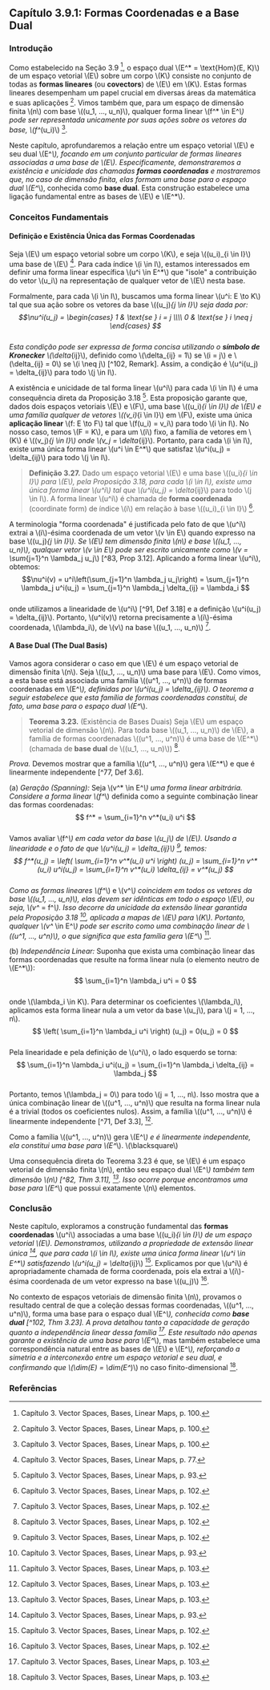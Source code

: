 ## Capítulo 3.9.1: Formas Coordenadas e a Base Dual

### Introdução

Como estabelecido na Seção 3.9 [^100], o espaço dual \\(E^* = \text{Hom}(E, K)\\) de um espaço vetorial \\(E\\) sobre um corpo \\(K\\) consiste no conjunto de todas as **formas lineares** (ou **covectors**) de \\(E\\) em \\(K\\). Estas formas lineares desempenham um papel crucial em diversas áreas da matemática e suas aplicações [^100]. Vimos também que, para um espaço de dimensão finita \\(n\\) com base \\((u_1, ..., u_n)\\), qualquer forma linear \\(f^* \in E^*\\) pode ser representada unicamente por suas ações sobre os vetores da base, \\(f^*(u_i)\\) [^100].

Neste capítulo, aprofundaremos a relação entre um espaço vetorial \\(E\\) e seu dual \\(E^*\\), focando em um conjunto particular de formas lineares associadas a uma base de \\(E\\). Especificamente, demonstraremos a existência e unicidade das chamadas **formas coordenadas** e mostraremos que, no caso de dimensão finita, elas formam uma base para o espaço dual \\(E^*\\), conhecida como **base dual**. Esta construção estabelece uma ligação fundamental entre as bases de \\(E\\) e \\(E^*\\).

### Conceitos Fundamentais

#### Definição e Existência Única das Formas Coordenadas

Seja \\(E\\) um espaço vetorial sobre um corpo \\(K\\), e seja \\((u_i)_{i \in I}\\) uma base de \\(E\\) [^77]. Para cada índice \\(i \in I\\), estamos interessados em definir uma forma linear específica \\(u^i \in E^*\\) que "isole" a contribuição do vetor \\(u_i\\) na representação de qualquer vetor de \\(E\\) nesta base.

Formalmente, para cada \\(i \in I\\), buscamos uma forma linear \\(u^i: E \to K\\) tal que sua ação sobre os vetores da base \\((u_j)_{j \in I}\\) seja dada por:
$$\nu^i(u_j) = \begin{cases} 1 & \text{se } i = j \\\\ 0 & \text{se } i \neq j \end{cases}
$$\
Esta condição pode ser expressa de forma concisa utilizando o **símbolo de Kronecker** \\(\delta_{ij}\\), definido como \\(\delta_{ij} = 1\\) se \\(i = j\\) e \\(\delta_{ij} = 0\\) se \\(i \neq j\\) [^102, Remark]. Assim, a condição é \\(u^i(u_j) = \delta_{ij}\\) para todo \\(j \in I\\).

A existência e unicidade de tal forma linear \\(u^i\\) para cada \\(i \in I\\) é uma consequência direta da Proposição 3.18 [^93]. Esta proposição garante que, dados dois espaços vetoriais \\(E\\) e \\(F\\), uma base \\((u_i)_{i \in I}\\) de \\(E\\) e uma família qualquer de vetores \\((v_i)_{i \in I}\\) em \\(F\\), existe uma única **aplicação linear** \\(f: E \to F\\) tal que \\(f(u_i) = v_i\\) para todo \\(i \in I\\). No nosso caso, temos \\(F = K\\), e para um \\(i\\) fixo, a família de vetores em \\(K\\) é \\((v_j)_{j \in I}\\) onde \\(v_j = \delta_{ij}\\). Portanto, para cada \\(i \in I\\), existe uma única forma linear \\(u^i \in E^*\\) que satisfaz \\(u^i(u_j) = \delta_{ij}\\) para todo \\(j \in I\\).

> **Definição 3.27.** Dado um espaço vetorial \\(E\\) e uma base \\((u_i)_{i \in I}\\) para \\(E\\), pela Proposição 3.18, para cada \\(i \in I\\), existe uma única forma linear \\(u^i\\) tal que \\(u^i(u_j) = \delta_{ij}\\) para todo \\(j \in I\\). A forma linear \\(u^i\\) é chamada de **forma coordenada** (coordinate form) de índice \\(i\\) em relação à base \\((u_i)_{i \in I}\\) [^102].

A terminologia "forma coordenada" é justificada pelo fato de que \\(u^i\\) extrai a \\(i\\)-ésima coordenada de um vetor \\(v \in E\\) quando expresso na base \\((u_j)_{j \in I}\\). Se \\(E\\) tem dimensão finita \\(n\\) e base \\((u_1, ..., u_n)\\), qualquer vetor \\(v \in E\\) pode ser escrito unicamente como \\(v = \sum_{j=1}^n \lambda_j u_j\\) [^83, Prop 3.12]. Aplicando a forma linear \\(u^i\\), obtemos:
$$\nu^i(v) = u^i\left(\sum_{j=1}^n \lambda_j u_j\right) = \sum_{j=1}^n \lambda_j u^i(u_j) = \sum_{j=1}^n \lambda_j \delta_{ij} = \lambda_i
$$\
onde utilizamos a linearidade de \\(u^i\\) [^91, Def 3.18] e a definição \\(u^i(u_j) = \delta_{ij}\\). Portanto, \\(u^i(v)\\) retorna precisamente a \\(i\\)-ésima coordenada, \\(\lambda_i\\), de \\(v\\) na base \\((u_1, ..., u_n)\\) [^102].

#### A Base Dual (The Dual Basis)

Vamos agora considerar o caso em que \\(E\\) é um espaço vetorial de dimensão finita \\(n\\). Seja \\((u_1, ..., u_n)\\) uma base para \\(E\\). Como vimos, a esta base está associada uma família \\((u^1, ..., u^n)\\) de formas coordenadas em \\(E^*\\), definidas por \\(u^i(u_j) = \delta_{ij}\\). O teorema a seguir estabelece que esta família de formas coordenadas constitui, de fato, uma base para o espaço dual \\(E^*\\).

> **Teorema 3.23.** (Existência de Bases Duais) Seja \\(E\\) um espaço vetorial de dimensão \\(n\\). Para toda base \\((u_1, ..., u_n)\\) de \\(E\\), a família de formas coordenadas \\((u^1, ..., u^n)\\) é uma base de \\(E^*\\) (chamada de **base dual** de \\((u_1, ..., u_n)\\)) [^102].

*Prova.* Devemos mostrar que a família \\((u^1, ..., u^n)\\) gera \\(E^*\\) e que é linearmente independente [^77, Def 3.6].

(a) *Geração (Spanning):* Seja \\(v^* \in E^*\\) uma forma linear arbitrária. Considere a forma linear \\(f^*\\) definida como a seguinte combinação linear das formas coordenadas:
$$
f^* = \sum_{i=1}^n v^*(u_i) u^i
$$\
Vamos avaliar \\(f^*\\) em cada vetor da base \\(u_j\\) de \\(E\\). Usando a linearidade e o fato de que \\(u^i(u_j) = \delta_{ij}\\) [^102], temos:
$$
f^*(u_j) = \left( \sum_{i=1}^n v^*(u_i) u^i \right) (u_j) = \sum_{i=1}^n v^*(u_i) u^i(u_j) = \sum_{i=1}^n v^*(u_i) \delta_{ij} = v^*(u_j)
$$\
Como as formas lineares \\(f^*\\) e \\(v^*\\) coincidem em todos os vetores da base \\((u_1, ..., u_n)\\), elas devem ser idênticas em todo o espaço \\(E\\), ou seja, \\(v^* = f^*\\). Isso decorre da unicidade da extensão linear garantida pela Proposição 3.18 [^93], aplicada a mapas de \\(E\\) para \\(K\\). Portanto, qualquer \\(v^* \in E^*\\) pode ser escrito como uma combinação linear de \\((u^1, ..., u^n)\\), o que significa que esta família gera \\(E^*\\) [^103].

(b) *Independência Linear:* Suponha que exista uma combinação linear das formas coordenadas que resulte na forma linear nula (o elemento neutro de \\(E^*\\)):
$$
\sum_{i=1}^n \lambda_i u^i = 0
$$\
onde \\(\lambda_i \in K\\). Para determinar os coeficientes \\(\lambda_i\\), aplicamos esta forma linear nula a um vetor da base \\(u_j\\), para \\(j = 1, ..., n\\).
$$
\left( \sum_{i=1}^n \lambda_i u^i \right) (u_j) = 0(u_j) = 0
$$\
Pela linearidade e pela definição de \\(u^i\\), o lado esquerdo se torna:
$$
\sum_{i=1}^n \lambda_i u^i(u_j) = \sum_{i=1}^n \lambda_i \delta_{ij} = \lambda_j
$$\
Portanto, temos \\(\lambda_j = 0\\) para todo \\(j = 1, ..., n\\). Isso mostra que a única combinação linear de \\((u^1, ..., u^n)\\) que resulta na forma linear nula é a trivial (todos os coeficientes nulos). Assim, a família \\((u^1, ..., u^n)\\) é linearmente independente [^71, Def 3.3], [^103].

Como a família \\((u^1, ..., u^n)\\) gera \\(E^*\\) e é linearmente independente, ela constitui uma base para \\(E^*\\). \\(\blacksquare\\)

Uma consequência direta do Teorema 3.23 é que, se \\(E\\) é um espaço vetorial de dimensão finita \\(n\\), então seu espaço dual \\(E^*\\) também tem dimensão \\(n\\) [^82, Thm 3.11], [^103]. Isso ocorre porque encontramos uma base para \\(E^*\\) que possui exatamente \\(n\\) elementos.

### Conclusão

Neste capítulo, exploramos a construção fundamental das **formas coordenadas** \\(u^i\\) associadas a uma base \\((u_i)_{i \in I}\\) de um espaço vetorial \\(E\\). Demonstramos, utilizando a propriedade de extensão linear única [^93], que para cada \\(i \in I\\), existe uma única forma linear \\(u^i \in E^*\\) satisfazendo \\(u^i(u_j) = \delta_{ij}\\) [^102]. Explicamos por que \\(u^i\\) é apropriadamente chamada de forma coordenada, pois ela extrai a \\(i\\)-ésima coordenada de um vetor expresso na base \\((u_j)\\) [^102].

No contexto de espaços vetoriais de dimensão finita \\(n\\), provamos o resultado central de que a coleção dessas formas coordenadas, \\((u^1, ..., u^n)\\), forma uma base para o espaço dual \\(E^*\\), conhecida como **base dual** [^102, Thm 3.23]. A prova detalhou tanto a capacidade de geração quanto a independência linear dessa família [^103]. Este resultado não apenas garante a existência de uma base para \\(E^*\\), mas também estabelece uma correspondência natural entre as bases de \\(E\\) e \\(E^*\\), reforçando a simetria e a interconexão entre um espaço vetorial e seu dual, e confirmando que \\(\dim(E) = \dim(E^*)\\) no caso finito-dimensional [^103].

### Referências

[^71]: Capítulo 3. Vector Spaces, Bases, Linear Maps, p. 71.
[^77]: Capítulo 3. Vector Spaces, Bases, Linear Maps, p. 77.
[^82]: Capítulo 3. Vector Spaces, Bases, Linear Maps, p. 82.
[^83]: Capítulo 3. Vector Spaces, Bases, Linear Maps, p. 83.
[^91]: Capítulo 3. Vector Spaces, Bases, Linear Maps, p. 91.
[^93]: Capítulo 3. Vector Spaces, Bases, Linear Maps, p. 93.
[^100]: Capítulo 3. Vector Spaces, Bases, Linear Maps, p. 100.
[^101]: Capítulo 3. Vector Spaces, Bases, Linear Maps, p. 101.
[^102]: Capítulo 3. Vector Spaces, Bases, Linear Maps, p. 102.
[^103]: Capítulo 3. Vector Spaces, Bases, Linear Maps, p. 103.
<!-- END -->